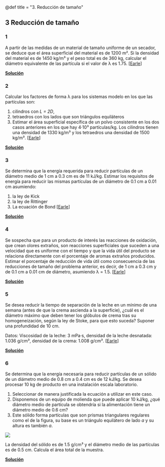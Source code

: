 @def title = "3. Reducción de tamaño"

## 3 Reducción de tamaño

### 1

A partir de las medidas de un material de tamaño uniforme de un secador, se deduce que el área superficial del material es de 1200 m². Si la densidad del material es de 1450 kg/m³ y el peso total es de 360 kg, calcular el diámetro equivalente de las partícula si el valor de λ es 1.75. [[Earle](https://www.nzifst.org.nz/resources/unitoperations/sizereduction3.htm#problems)]

**[Solución](/assets/notebooks-html/prob3-1.jl.html)**

### 2

Calcular los factores de forma λ para los sistemas modelo en los que las partículas son:
1. cilindros con _L = 2D_,
2. tetraedros con los lados que son triángulos equiláteros
3. Estimar el área superficial específica de un polvo consistente en los dos casos anteriores en los que hay 4·10³ partículas/kg. Los cilindros tienen una densidad de 1330 kg/m³ y los tetraedros una densidad de 1500 kg/m³. [[Earle](https://www.nzifst.org.nz/resources/unitoperations/sizereduction3.htm#problems)]

**[Solución](/assets/notebooks-html/prob3-2.jl.html)**
 
### 3

Se determina que la energía requerida para reducir partículas de un diámetro medio de 1 cm a 0.3 cm es de 11 kJ/kg. Estimar los requisitos de energía para reducir las mismas partículas de un diámetro de 0.1 cm a 0.01 cm asumiendo:
1. la ley de Kick
2. la ley de Rittinger
3. La ecuación de Bond [[Earle](https://www.nzifst.org.nz/resources/unitoperations/sizereduction3.htm#problems)]

**[Solución](/assets/notebooks-html/prob3-3.jl.html)**

### 4

Se sospecha que para un producto de interés las reacciones de oxidación, que crean olores extraños, son reacciones superficiales que suceden a una velocidad que es uniforme con el tiempo y que la vida útil del producto se relaciona directamente con el porcentaje de aromas extraños producidos. Estimar el porcentaje de reducción de vida útil como consecuencia de las reducciones de tamaño del problema anterior, es decir, de 1 cm a 0.3 cm y de 0.1 cm a 0.01 cm de diámetro, asumiendo λ = 1.5. [[Earle](https://www.nzifst.org.nz/resources/unitoperations/sizereduction3.htm#problems)]

**[Solución](/assets/notebooks-html/prob3-4.jl.html)**

### 5

Se desea reducir la tiempo de separación de la leche en un mínimo de una semana (antes de que la crema ascienda a la superficie), ¿cuál es el diámetro máximo que deben tener los glóbulos de crema tras su homogeneización, según la ley de Stoke, para que esto suceda? Suponer una profundidad de 10 cm.

Datos: Viscosidad de la leche: 3 mPa·s, densidad de la leche desnatada: 1.036 g/cm³, densidad de la crema: 1.008 g/cm³. [[Earle](https://www.nzifst.org.nz/resources/unitoperations/sizereduction3.htm#problems)]

**[Solución](/assets/notebooks-html/prob3-5.jl.html)**

### 6

Se determina que la energía necesaria para reducir partículas de un sólido de un diámetro medio de 0.8 cm a 0.4 cm es de 12 kJ/kg. Se desea procesar 10 kg de producto en una instalación escala laboratorio.
1. Seleccionar de manera justificada la ecuación a utilizar en este caso.
2. Disponemos de un equipo de molienda que puede aplicar 10 kJ/kg, ¿qué diámetro medio de partícula se obtendría si la alimentación tiene un diámetro medio de 0.6 cm?
3. Este sólido forma partículas que son prismas triangulares regulares como el de la figura, su base es un triángulo equilátero de lado _a_ y su altura es también _a_.

![](prob3-6.png)
    
La densidad del sólido es de 1.5 g/cm³ y el diámetro medio de las partículas es de 0.5 cm. Calcula el área total de la muestra.
    
**[Solución](/assets/notebooks-html/prob3-6.jl.html)**